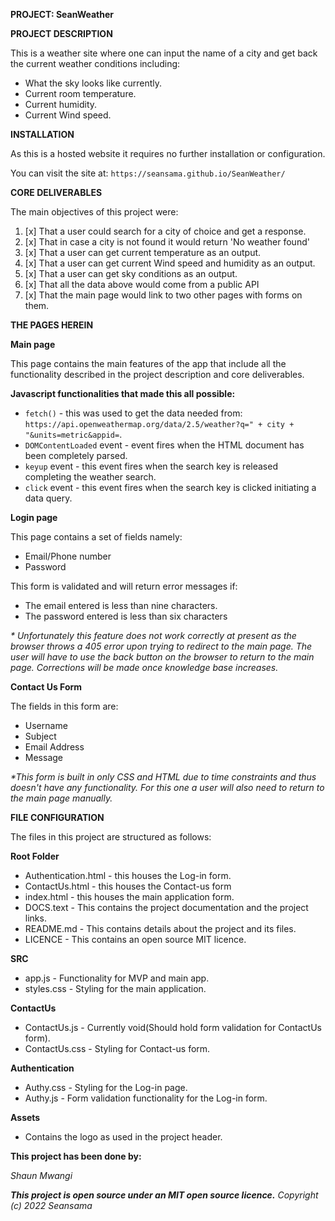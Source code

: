 **PROJECT: SeanWeather**

**PROJECT DESCRIPTION**

This is a weather site where one can input the name of a city and get back the current weather conditions including:

* What the sky looks like currently.
* Current room temperature.
* Current humidity.
* Current Wind speed.

**INSTALLATION**

As this is a hosted website it requires no further installation or configuration.

You can visit the site at: `https://seansama.github.io/SeanWeather/`

**CORE DELIVERABLES**

The main objectives of this project were:

1. [x] That a user could search for a city of choice and get a response.
2. [x] That in case a city is not found it would return 'No weather found'
3. [x] That a user can get current temperature as an output.
4. [x] That a user can get current Wind speed and humidity as an output.
5. [x] That a user can get sky conditions as an output.
6. [x] That all the data above would come from a public API
7. [x] That the main page would link to two other pages with forms on them.

**THE PAGES HEREIN**

**Main page**

This page contains the main features of the app that include all the functionality described in the project description and core deliverables.

**Javascript functionalities that made this all possible:**

* `fetch()` - this was used to get the data needed from: `https://api.openweathermap.org/data/2.5/weather?q=" +
   city +
   "&units=metric&appid=`.
* `DOMContentLoaded` event - event fires when the HTML document has been completely parsed.
* `keyup` event - this event fires when the search key is released completing the weather search.
* `click` event - this event fires when the search key is clicked initiating a data query.

**Login page**

This page contains a set of fields namely:

* Email/Phone number
* Password

This form is validated and will return error messages if:

* The email entered is less than nine characters.
* The password entered is less than six characters

_* Unfortunately this feature does not work correctly at present as the browser throws a 405 error upon trying to redirect to the main page. The user will have to use the back button on the browser to return to the main page. Corrections will be made once knowledge base increases._

**Contact Us Form**

The fields in this form are:

* Username
* Subject
* Email Address
* Message

_*This form is built in only CSS and HTML due to time constraints and thus doesn't have any functionality. For this one a user will also need to return to the main page manually._

**FILE CONFIGURATION**

The files in this project are structured as follows:

**Root Folder**

* Authentication.html - this houses the Log-in form.
* ContactUs.html - this houses the Contact-us form
* index.html - this houses the main application form.
* DOCS.text - This contains the project documentation and the project links.
* README.md - This contains details about the project and its files.
* LICENCE - This contains an open source MIT licence.

**SRC**

* app.js - Functionality for MVP and main app.
* styles.css - Styling for the main application.

**ContactUs**

* ContactUs.js - Currently void(Should hold form validation for ContactUs form).
* ContactUs.css - Styling for Contact-us form.

**Authentication**

* Authy.css - Styling for the Log-in page.
* Authy.js - Form validation functionality for the Log-in form.

**Assets**

* Contains the logo as used in the project header.

**This project has been done by:**

_Shaun Mwangi_

_**This project is open source under an MIT open source licence.**_
_Copyright (c) 2022 Seansama_









